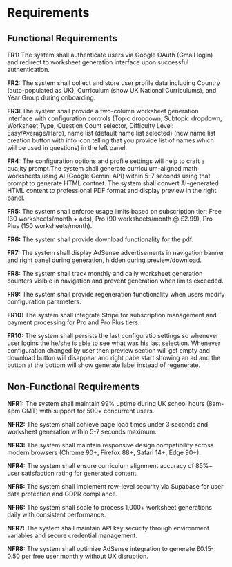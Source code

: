 # Requirements

## Functional Requirements

**FR1:** The system shall authenticate users via Google OAuth (Gmail login) and redirect to worksheet generation interface upon successful authentication.

**FR2:** The system shall collect and store user profile data including Country (auto-populated as UK), Curriculum (show UK National Curriculums), and Year Group during onboarding.

**FR3:** The system shall provide a two-column worksheet generation interface with configuration controls (Topic dropdown, Subtopic dropdown, Worksheet Type, Question Count selector, Difficulty Level: Easy/Average/Hard), name list (default name list selected) (new name list creation button with info icon telling that you provide list of names which will be used in questions) in the left panel.

**FR4:** The configuration options and profile settings will help to craft a qua;ity prompt.The system shall generate curriculum-aligned math worksheets using AI (Google Gemini API) within 5-7 seconds using that prompt to generate HTML contnet. The system shall convert AI-generated HTML content to professional PDF format and display preview in the right panel.

**FR5:** The system shall enforce usage limits based on subscription tier: Free (30 worksheets/month + ads), Pro (90 worksheets/month @ £2.99), Pro Plus (150 worksheets/month).

**FR6:** The system shall provide download functionality for the pdf.

**FR7:** The system shall display AdSense advertisements in navigation banner and right panel during generation, hidden during preview/download.

**FR8:** The system shall track monthly and daily worksheet generation counters visible in navigation and prevent generation when limits exceeded.

**FR9:** The system shall provide regeneration functionality when users modify configuration parameters.

**FR10:** The system shall integrate Stripe for subscription management and payment processing for Pro and Pro Plus tiers.

**FR10:** The system shall persists the last configuratio settings so whenever user logins the he/she is able to see what was his last selection. Whenever configuration changed by user then preview section will get empty and download button will disappear and right pabe start showing an ad and the button at the bottom will show generate label instead of regenerate. 

## Non-Functional Requirements

**NFR1:** The system shall maintain 99% uptime during UK school hours (8am-4pm GMT) with support for 500+ concurrent users.

**NFR2:** The system shall achieve page load times under 3 seconds and worksheet generation within 5-7 seconds maximum.

**NFR3:** The system shall maintain responsive design compatibility across modern browsers (Chrome 90+, Firefox 88+, Safari 14+, Edge 90+).

**NFR4:** The system shall ensure curriculum alignment accuracy of 85%+ user satisfaction rating for generated content.

**NFR5:** The system shall implement row-level security via Supabase for user data protection and GDPR compliance.

**NFR6:** The system shall scale to process 1,000+ worksheet generations daily with consistent performance.

**NFR7:** The system shall maintain API key security through environment variables and secure credential management.

**NFR8:** The system shall optimize AdSense integration to generate £0.15-0.50 per free user monthly without UX disruption.